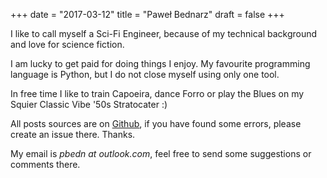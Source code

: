 +++
date = "2017-03-12"
title = "Paweł Bednarz"
draft = false
+++

I like to call myself a Sci-Fi Engineer, because of my technical background and love for science fiction.

I am lucky to get paid for doing things I enjoy. My favourite programming language is Python, but I do not close myself using only one tool.

In free time I like to train Capoeira, dance Forro or play the Blues on my Squier Classic Vibe '50s Stratocater :)

All posts sources are on [Github][Github], if you have found some errors, please create an issue there. Thanks.

My email is *pbedn at outlook.com*, feel free to send some suggestions or comments there.

[Github]: https://github.com/pbedn/hugo-blog